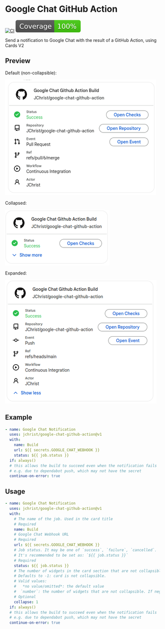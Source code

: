 # Google Chat GitHub Action

[![CI](https://github.com/jchrist/google-chat-github-action/actions/workflows/ci.yml/badge.svg)](https://github.com/JChrist/google-chat-github-action)
![Coverage](./badges/coverage.svg)

Send a notification to Google Chat with the result of a GitHub Action, using Cards V2

## Preview

Default (non-collapsible):

![preview_default.png](./assets/preview_default.png)

Collapsed:

![preview_collapsed.png](./assets/preview_collapsed.png)

Expanded:

![preview_expanded.png](./assets/preview_expanded.png)

## Example

```yaml
- name: Google Chat Notification
  uses: jchrist/google-chat-github-action@v1
  with:
    name: Build
    url: ${{ secrets.GOOGLE_CHAT_WEBHOOK }}
    status: ${{ job.status }}
  if: always()
  # this allows the build to succeed even when the notification fails
  # e.g. due to dependabot push, which may not have the secret
  continue-on-error: true
```

## Usage

```yaml
- name: Google Chat Notification
  uses: jchrist/google-chat-github-action@v1
  with:
    # The name of the job. Used in the card title
    # Required
    name: Build
    # Google Chat Webhook URL
    # Required
    url: ${{ secrets.GOOGLE_CHAT_WEBHOOK }}
    # Job status. It may be one of `success`, `failure`, `cancelled`. 
    # It's recommended to be set as: `${{ job.status }}`
    # Required
    status: ${{ job.status }}
    # The number of widgets in the card section that are not collapsible
    # Defaults to -1: card is not collapsible.
    # Valid values:
    #   *no value/omitted*: the default value
    #  `number`: the number of widgets that are not collapsible. If negative, the card is not collapsible.
    # Optional
    collapse: 1
  if: always()
  # this allows the build to succeed even when the notification fails
  # e.g. due to dependabot push, which may not have the secret
  continue-on-error: true
```
